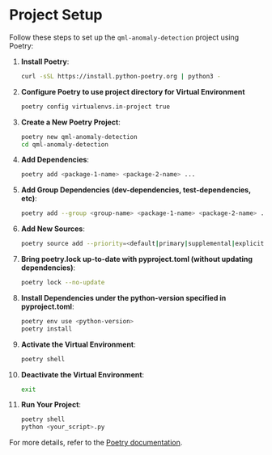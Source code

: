# Project Setup

Follow these steps to set up the `qml-anomaly-detection` project using Poetry:

1. **Install Poetry**:
    ```sh
    curl -sSL https://install.python-poetry.org | python3 -
    ```

2. **Configure Poetry to use project directory for Virtual Environment**
    ```sh
    poetry config virtualenvs.in-project true
    ```

3. **Create a New Poetry Project**:
    ```sh
    poetry new qml-anomaly-detection
    cd qml-anomaly-detection
    ```

4. **Add Dependencies**:
    ```sh
    poetry add <package-1-name> <package-2-name> ...
    ```

5. **Add Group Dependencies (dev-dependencies, test-dependencies, etc)**:
    ```sh
    poetry add --group <group-name> <package-1-name> <package-2-name> ...
    ```

6. **Add New Sources**:
    ```sh
    poetry source add --priority=<default|primary|supplemental|explicit> <custom-source-name> <source-url>
    ```

7. **Bring poetry.lock up-to-date with pyproject.toml (without updating dependencies)**:
    ```sh
    poetry lock --no-update
    ```

7. **Install Dependencies under the python-version specified in pyproject.toml**:
    ```sh
    poetry env use <python-version>
    poetry install
    ```

8. **Activate the Virtual Environment**:
    ```sh
    poetry shell
    ```

9. **Deactivate the Virtual Environment**:
    ```sh
    exit
    ```

9. **Run Your Project**:
    ```sh
    poetry shell
    python <your_script>.py
    ```

For more details, refer to the [Poetry documentation](https://python-poetry.org/docs/).